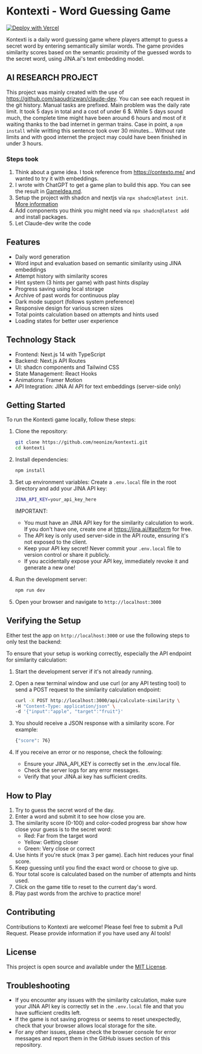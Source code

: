 # Kontexti - Word Guessing Game

[![Deploy with Vercel](https://vercel.com/button)](https://vercel.com/new/clone?repository-url=https%3A%2F%2Fgithub.com%2FNeonize%2Fkontexti&env=JINA_API_KEY&envDescription=API%20key%20for%20similarity%20calculation%20via%20Jina.ai&envLink=https%3A%2F%2Fjina.ai%2F%23apiform&demo-title=Kontexti&demo-description=Find%20the%20semantically%20nearest%20word%20&demo-url=https%3A%2F%2Fkontexti.vmartens.de&demo-image=https%3A%2F%2Fgithub.com%2FNeonize%2Fkontexti%2Fblob%2Fmain%2FGameView.png%3Fraw%3Dtrue)

Kontexti is a daily word guessing game where players attempt to guess a secret word by entering semantically similar words. The game provides similarity scores based on the semantic proximity of the guessed words to the secret word, using JINA.ai's text embedding model.

## AI RESEARCH PROJECT

This project was mainly created with the use of <https://github.com/saoudrizwan/claude-dev>. You can see each request in the git history. Manual tasks are prefixed. Main problem was the daily rate limit. It took 5 days in total and a cost of under 6 $.
While 5 days sound much, the complete time might have been around 6 hours and most of it waiting thanks to the bad internet in german trains. Case in point, a `npm install` while writting this sentence took over 30 minutes...
Without rate limits and with good internet the project may could have been finished in under 3 hours.

### Steps took

1. Think about a game idea. I took reference from <https://contexto.me/> and wanted to try it with embeddings.
2. I wrote with ChatGPT to get a game plan to build this app. You can see the result in [GameIdea.md](/GameIdea.md).
3. Setup the project with shadcn and nextjs via `npx shadcn@latest init`. [More information](https://ui.shadcn.com/docs/installation/next)
4. Add components you think you might need via `npx shadcn@latest add` and install packages.
5. Let Claude-dev write the code

## Features

- Daily word generation
- Word input and evaluation based on semantic similarity using JINA embeddings
- Attempt history with similarity scores
- Hint system (3 hints per game) with past hints display
- Progress saving using local storage
- Archive of past words for continuous play
- Dark mode support (follows system preference)
- Responsive design for various screen sizes
- Total points calculation based on attempts and hints used
- Loading states for better user experience

## Technology Stack

- Frontend: Next.js 14 with TypeScript
- Backend: Next.js API Routes
- UI: shadcn components and Tailwind CSS
- State Management: React Hooks
- Animations: Framer Motion
- API Integration: JINA AI API for text embeddings (server-side only)

## Getting Started

To run the Kontexti game locally, follow these steps:

1. Clone the repository:

   ```bash
   git clone https://github.com/neonize/kontexti.git
   cd kontexti
   ```

2. Install dependencies:

   ```bash
   npm install
   ```

3. Set up environment variables:
   Create a `.env.local` file in the root directory and add your JINA API key:

   ```bash
   JINA_API_KEY=your_api_key_here
   ```

   IMPORTANT:
   - You must have an JINA API key for the similarity calculation to work. If you don't have one, create one at <https://jina.ai/#apiform> for free.
   - The API key is only used server-side in the API route, ensuring it's not exposed to the client.
   - Keep your API key secret! Never commit your `.env.local` file to version control or share it publicly.
   - If you accidentally expose your API key, immediately revoke it and generate a new one!

4. Run the development server:

   ```bash
   npm run dev
   ```

5. Open your browser and navigate to `http://localhost:3000`

## Verifying the Setup

Either test the app on `http://localhost:3000` or use the following steps to only test the backend:

To ensure that your setup is working correctly, especially the API endpoint for similarity calculation:

1. Start the development server if it's not already running.
2. Open a new terminal window and use curl (or any API testing tool) to send a POST request to the similarity calculation endpoint:

   ```bash
   curl -X POST http://localhost:3000/api/calculate-similarity \
   -H "Content-Type: application/json" \
   -d '{"input":"apple", "target":"fruit"}'
   ```

3. You should receive a JSON response with a similarity score. For example:

   ```bash
   {"score": 76}
   ```

4. If you receive an error or no response, check the following:
   - Ensure your JINA_API_KEY is correctly set in the .env.local file.
   - Check the server logs for any error messages.
   - Verify that your JINA.ai key has sufficient credits.

## How to Play

1. Try to guess the secret word of the day.
2. Enter a word and submit it to see how close you are.
3. The similarity score (0-100) and color-coded progress bar show how close your guess is to the secret word:
   - Red: Far from the target word
   - Yellow: Getting closer
   - Green: Very close or correct
4. Use hints if you're stuck (max 3 per game). Each hint reduces your final score.
5. Keep guessing until you find the exact word or choose to give up.
6. Your total score is calculated based on the number of attempts and hints used.
7. Click on the game title to reset to the current day's word.
8. Play past words from the archive to practice more!

## Contributing

Contributions to Kontexti are welcome! Please feel free to submit a Pull Request.
Please provide information if you have used any AI tools!

## License

This project is open source and available under the [MIT License](LICENSE).

## Troubleshooting

- If you encounter any issues with the similarity calculation, make sure your JINA API key is correctly set in the `.env.local` file and that you have sufficient credits left.
- If the game is not saving progress or seems to reset unexpectedly, check that your browser allows local storage for the site.
- For any other issues, please check the browser console for error messages and report them in the GitHub issues section of this repository.
